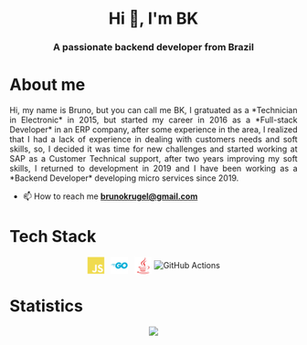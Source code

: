 <h1 align="center">Hi 👋, I'm BK</h1>
<h3 align="center">A passionate backend developer from Brazil</h3>

# About me

<p align="justify">
Hi, my name is Bruno, but you can call me BK, I gratuated as a *Technician in Electronic* in 2015, but started my career in 2016 as a *Full-stack Developer* in an ERP company, after some experience in the area, I realized that I had a lack of experience in dealing with customers needs and soft skills, so, I decided it was time for new challenges and started working at SAP as a Customer Technical support, after two years improving my soft skills, I returned to development in 2019 and I have been working as a *Backend Developer* developing micro services since 2019.
</p>
  
- 📫 How to reach me **brunokrugel@gmail.com**

# Tech Stack

<div align="center">
  <img align="center" alt="Js" height="30" width="30" src="https://raw.githubusercontent.com/devicons/devicon/master/icons/javascript/javascript-plain.svg"><span>&nbsp;</span><span>&nbsp;</span>
  <img align="center" alt="Go" height="30" width="30" src="https://raw.githubusercontent.com/devicons/devicon/master/icons/go/go-original-wordmark.svg"><span>&nbsp;</span><span>&nbsp;</span>
  <img align="center" alt="Java" height="30" width="30" src="https://raw.githubusercontent.com/devicons/devicon/master/icons/java/java-plain.svg">
  <img align="center" alt="GitHub Actions" height="30" width="30" src="https://avatars.githubusercontent.com/u/44036562?s=200&v=4">
</div>

# Statistics

<p align="center">
  <p align="center"> <a href="https://github.com/brunokrugel"> <img height="180em" src="https://github-readme-stats-git-masterrstaa-rickstaa.vercel.app/api?username=brunokrugel&show_icons=true&theme=tokyonight&include_all_commits=true&count_private=true"/> </p>
</p>

